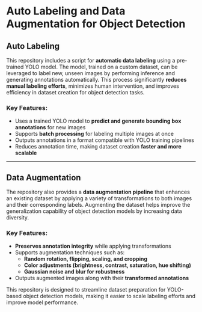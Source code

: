 # **Auto Labeling and Data Augmentation for Object Detection**  

## **Auto Labeling**  
This repository includes a script for **automatic data labeling** using a pre-trained YOLO model. The model, trained on a custom dataset, can be leveraged to label new, unseen images by performing inference and generating annotations automatically. This process significantly **reduces manual labeling efforts**, minimizes human intervention, and improves efficiency in dataset creation for object detection tasks.  

### **Key Features:**  
- Uses a trained YOLO model to **predict and generate bounding box annotations** for new images  
- Supports **batch processing** for labeling multiple images at once  
- Outputs annotations in a format compatible with YOLO training pipelines  
- Reduces annotation time, making dataset creation **faster and more scalable**  

---

## **Data Augmentation**  
The repository also provides a **data augmentation pipeline** that enhances an existing dataset by applying a variety of transformations to both images and their corresponding labels. Augmenting the dataset helps improve the generalization capability of object detection models by increasing data diversity.  

### **Key Features:**  
- **Preserves annotation integrity** while applying transformations  
- Supports augmentation techniques such as:
  - **Random rotation, flipping, scaling, and cropping**  
  - **Color adjustments (brightness, contrast, saturation, hue shifting)**  
  - **Gaussian noise and blur for robustness**  
- Outputs augmented images along with their **transformed annotations**  

This repository is designed to streamline dataset preparation for YOLO-based object detection models, making it easier to scale labeling efforts and improve model performance. 
